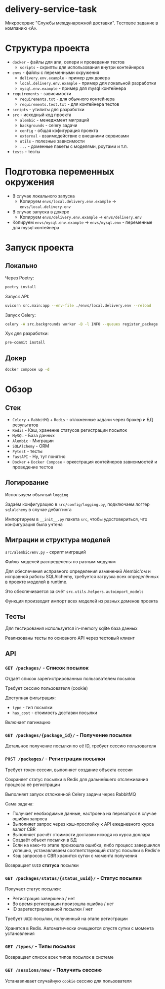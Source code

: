 # delivery-service-task
Микросервис "Службы междунарожной доставки". Тестовое задание в компанию «A».

# Структура проекта
- `docker` - файлы для апи, селери и проведения тестов
  - `scripts` - скрипты для использования внутри контейнеров
- `envs` - файлы с переменными окружения
  - `delivery.env.example` - пример для докера
  - `local.delivery.env.example` - пример для локальной разработки
  - `mysql.env.example` - пример для mysql контейнера
- `requirements` - зависимости
  - `requirements.txt` - для обычного контейнера
  - `requirements.test.txt` - для контейнера тестов
- `scripts` - утилиты для разработки
- `src` - исходный код проекта
  - `alembic` - менеджмент миграций
  - `backgrounds` - celery задачи
  - `config` - общая кофигурация проекта
  - `external` - взаимодействие с внешними сервисами
  - `utils` - полезные зависимости
  - `...` - доменные пакеты с моделями, роутами и т.п.
- `tests` - тесты

# Подготовка переменных окружения
- В случае локального запуска
  - Копируем `envs/local.delivery.env.example` -> `envs/local.delivery.env`
- В случае запуска в докере
  - Копируем `envs/delivery.env.example` -> `envs/delivery.env`
- Копируем `envs/mysql.env.example` -> `envs/mysql.env` - переменные для mysql контейнера

# Запуск проекта
## Локально

Через Poetry:
```bash
poetry install
```

Запуск API:
```bash
uvicorn src.main:app --env-file ./envs/local.delivery.env --reload
```

Запуск Celery:
```bash
celery -A src.backgrounds worker -B -l INFO --queues register_package
```

Хук для разработки:
```bash
pre-commit install
```

## Докер
```bash
docker compose up -d
```

# Обзор

## Стек

- `Celery` + `RabbitMQ` + `Redis` - отложенные задачи 
через брокер и БД результатов
- `Redis` - Кэш, хранение статусов регистрации посылок
- `MySQL` - База данных
- `Alembic` - Миграции
- `SQLAlchemy` - ORM
- `Pytest` - тесты
- `FastAPI` - Ну, тут понятно
- `Docker` + `Docker Compose` - оркестрация
контейнеров зависимостей и проведение тестов

## Логирование
Используем обычный `logging`

Задаём конфигурацию в `src/config/logging.py`,
подключаем логгер `sqlalchemy` в случае дебаггинга

Импортируем в `__init__.py` пакета `src`, чтобы
удостовериться, что конфигурация была учтена

## Миграции и структура моделей
`src/alembic/env.py` - скрипт миграций

Файлы моделей распределены по разным модулям

Для обеспечения исправного определения изменений
Alembic'ом и исправной работы SQLAlchemy, требуется
загрузка всех определённых в проекте моделей в runtime.

Это обеспечивается за счёт
`src.utils.helpers.autoimport_models`

Функция производит импорт всех моделей из разных доменов
проекта

## Тесты
Для тестирования используется in-memory sqlite база данных

Реализованы тесты по основного API через тестовый клиент

## API

### `GET /packages/` - Список посылок
Отдаёт список зарегистрированных пользователем посылок

Требует сессию пользователя (cookie)

Доступная фильтрация:
- `type` - тип посылки
- `has_cost` - стоимость доставки посылки

Включает пагинацию

### `GET /packages/{package_id}/` - Получение посылки
Детальное получение посылки по её ID,
требует сессию пользователя

### `POST /packages/` - Регистрация посылки
Требует токен сессии, выполняет создание объекта сессии

Сохраняет статус посылки в Redis для
дальнейшего отслеживания процесса её регистрации

Выполняет запуск отложенной Celery задачи через RabbitMQ

Сама задача:
- Получает необходимые данные, настроена
на перезапуск в случае ошибки запроса
- Выполняет запрос через кэш-прослойку к API ежедневного
курса валют CBR
- Выполняет расчёт стоимости доставки исходя из курса
доллара
- Создаёт объект посылки в БД
- Если на како-то этапе произошла ошибка, либо
процесс завершился успешно, устанавливаем соответствующий
статус посылки в Redis'е
- Кэш запросов с CBR хранится сутки с момента получения

Возвращает `UUID` **статуса** посылки

### `GET /packages/status/{status_uuid}/` - Статус посылки
Получает статус посылки:
- Регистрация завершена / нет
- Во время регистрации произошла ошибка / нет
- ID зарегестрированной посылки / нет

Требует `UUID` посылки, полученный на этапе регистрации

Хранятся в Redis. Автоматически очищаются спустя
сутки с момента установления

### `GET /types/` - Типы посылок
Возвращает список всех типов посылок в системе

### `GET /sessions/new/` - Получить сессию
Устанавливает случайную `cookie` сессию
для пользователя
